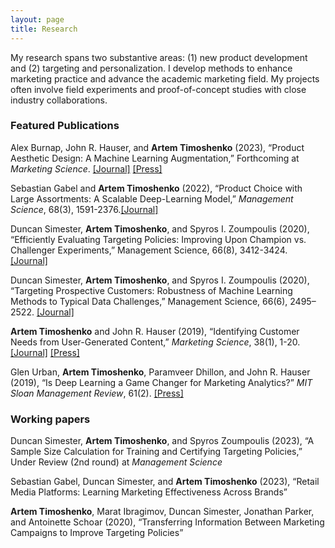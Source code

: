 ```yaml
---
layout: page
title: Research
---
```


My research spans two substantive areas: (1) new product development and (2) targeting and personalization. I develop methods to enhance marketing practice and advance the academic marketing field. My projects often involve field experiments and proof-of-concept studies with close industry collaborations.

### Featured Publications

Alex Burnap, John R. Hauser, and __Artem Timoshenko__ (2023), “Product Aesthetic Design: A Machine Learning Augmentation,” Forthcoming at _Marketing Science_. [[Journal]](https://doi.org/10.1287/mksc.2022.1429) [[Press]](https://mitsloan.mit.edu/ideas-made-to-matter/artificial-intelligence-can-help-design-more-appealing-cars)

Sebastian Gabel and __Artem Timoshenko__ (2022), “Product Choice with Large Assortments: A Scalable Deep-Learning Model,” _Management Science_, 68(3), 1591-2376.[[Journal]](https://doi.org/10.1287/mnsc.2021.3969)

Duncan Simester, __Artem Timoshenko__, and Spyros I. Zoumpoulis (2020), “Efficiently Evaluating Targeting Policies: Improving Upon Champion vs. Challenger Experiments,” Management Science, 66(8), 3412-3424. [[Journal]](https://doi.org/10.1287/mnsc.2019.3379)

Duncan Simester, __Artem Timoshenko__, and Spyros I. Zoumpoulis (2020), “Targeting Prospective Customers: Robustness of Machine Learning Methods to Typical Data Challenges,” Management Science, 66(6), 2495–2522. [[Journal]](https://doi.org/10.1287/mnsc.2019.3308)

__Artem Timoshenko__ and John R. Hauser (2019), “Identifying Customer Needs from User-Generated Content,” _Marketing Science_, 38(1), 1-20. [[Journal]](https://doi.org/10.1287/mksc.2018.1123) [[Press]](https://insight.kellogg.northwestern.edu/article/how-companies-can-mine-online-reviews-for-product-development-gold)

<!-- &emsp;&emsp;&emsp;&emsp; 2017 EMAC Best Paper Based on Doctoral Dissertation Award, finalist (working paper). -->

Glen Urban, __Artem Timoshenko__, Paramveer Dhillon, and John R. Hauser (2019), “Is Deep Learning a Game Changer for Marketing Analytics?” _MIT Sloan Management Review_, 61(2). [[Press]](https://sloanreview.mit.edu/article/is-deep-learning-a-game-changer-for-marketing-analytics/)

### Working papers

Duncan Simester, __Artem Timoshenko__, and Spyros Zoumpoulis (2023), “A Sample Size Calculation for Training and Certifying Targeting Policies,” Under Review (2nd round) at _Management Science_

Sebastian Gabel, Duncan Simester, and __Artem Timoshenko__ (2023), “Retail Media Platforms: Learning Marketing Effectiveness Across Brands”

__Artem Timoshenko__, Marat Ibragimov, Duncan Simester, Jonathan Parker, and Antoinette Schoar (2020), “Transferring Information Between Marketing Campaigns to Improve Targeting Policies” 



